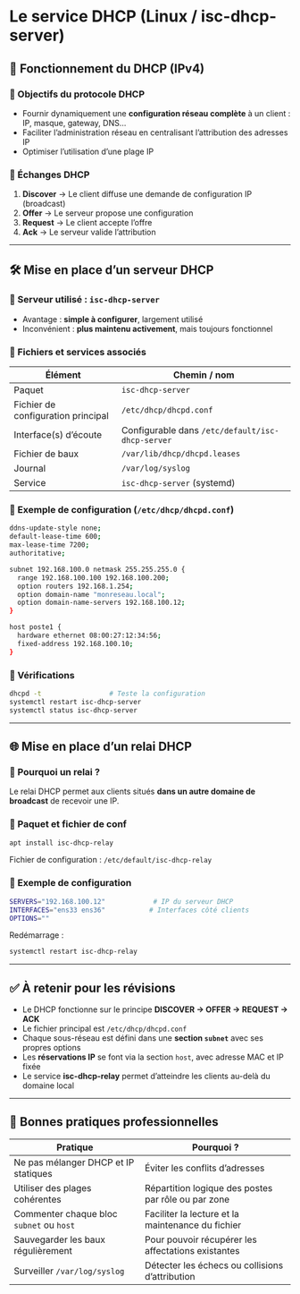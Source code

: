 # Le service DHCP (Linux / isc-dhcp-server)

## 🔁 Fonctionnement du DHCP (IPv4)

### 🔹 Objectifs du protocole DHCP

- Fournir dynamiquement une **configuration réseau complète** à un client : IP, masque, gateway, DNS…
- Faciliter l’administration réseau en centralisant l’attribution des adresses IP
- Optimiser l’utilisation d’une plage IP

### 🔹 Échanges DHCP

1. **Discover** → Le client diffuse une demande de configuration IP (broadcast)
2. **Offer** → Le serveur propose une configuration
3. **Request** → Le client accepte l’offre
4. **Ack** → Le serveur valide l’attribution

---

## 🛠️ Mise en place d’un serveur DHCP

### 🔹 Serveur utilisé : `isc-dhcp-server`

- Avantage : **simple à configurer**, largement utilisé
- Inconvénient : **plus maintenu activement**, mais toujours fonctionnel

### 🔹 Fichiers et services associés

|Élément|Chemin / nom|
|---|---|
|Paquet|`isc-dhcp-server`|
|Fichier de configuration principal|`/etc/dhcp/dhcpd.conf`|
|Interface(s) d’écoute|Configurable dans `/etc/default/isc-dhcp-server`|
|Fichier de baux|`/var/lib/dhcp/dhcpd.leases`|
|Journal|`/var/log/syslog`|
|Service|`isc-dhcp-server` (systemd)|

### 🔹 Exemple de configuration (`/etc/dhcp/dhcpd.conf`)

```bash
ddns-update-style none;
default-lease-time 600;
max-lease-time 7200;
authoritative;

subnet 192.168.100.0 netmask 255.255.255.0 {
  range 192.168.100.100 192.168.100.200;
  option routers 192.168.1.254;
  option domain-name "monreseau.local";
  option domain-name-servers 192.168.100.12;
}

host poste1 {
  hardware ethernet 08:00:27:12:34:56;
  fixed-address 192.168.100.10;
}
```

### 🔹 Vérifications

```bash
dhcpd -t                 # Teste la configuration
systemctl restart isc-dhcp-server
systemctl status isc-dhcp-server
```

---

## 🌐 Mise en place d’un relai DHCP

### 🔹 Pourquoi un relai ?

Le relai DHCP permet aux clients situés **dans un autre domaine de broadcast** de recevoir une IP.

### 🔹 Paquet et fichier de conf

```bash
apt install isc-dhcp-relay
```

Fichier de configuration : `/etc/default/isc-dhcp-relay`

### 🔹 Exemple de configuration

```bash
SERVERS="192.168.100.12"            # IP du serveur DHCP
INTERFACES="ens33 ens36"           # Interfaces côté clients
OPTIONS=""
```

Redémarrage :

```bash
systemctl restart isc-dhcp-relay
```

---

## ✅ À retenir pour les révisions

- Le DHCP fonctionne sur le principe **DISCOVER → OFFER → REQUEST → ACK**
- Le fichier principal est `/etc/dhcp/dhcpd.conf`
- Chaque sous-réseau est défini dans une **section `subnet`** avec ses propres options
- Les **réservations IP** se font via la section `host`, avec adresse MAC et IP fixée
- Le service **isc-dhcp-relay** permet d’atteindre les clients au-delà du domaine local

---

## 📌 Bonnes pratiques professionnelles

|Pratique|Pourquoi ?|
|---|---|
|Ne pas mélanger DHCP et IP statiques|Éviter les conflits d’adresses|
|Utiliser des plages cohérentes|Répartition logique des postes par rôle ou par zone|
|Commenter chaque bloc `subnet` ou `host`|Faciliter la lecture et la maintenance du fichier|
|Sauvegarder les baux régulièrement|Pour pouvoir récupérer les affectations existantes|
|Surveiller `/var/log/syslog`|Détecter les échecs ou collisions d’attribution|
